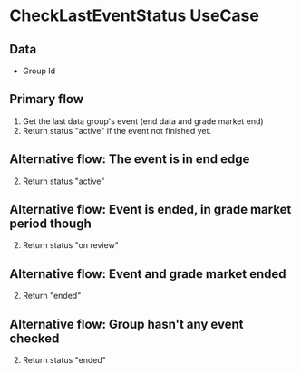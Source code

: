 # CheckLastEventStatus UseCase

## Data
* Group Id

## Primary flow
1. Get the last data group's event (end data and grade market end)
2. Return status "active" if the event not finished yet.

## Alternative flow: The event is in end edge
2. Return status "active"

## Alternative flow: Event is ended, in grade market period though
2. Return status "on review"

## Alternative flow: Event and grade market ended
2. Return "ended"

## Alternative flow: Group hasn't any event checked
2. Return status "ended"
